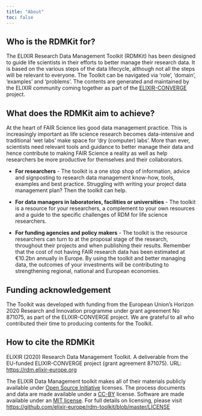```yaml
---
title: "About"
toc: false
---
```


## Who is the RDMKit for?
The ELIXIR Research Data Management Toolkit (RDMKit) has been designed to guide life scientists in their efforts to better manage their research data. It is based on the various steps of the data lifecycle, although not all the steps will be relevant to everyone. The Toolkit can be navigated via ‘role’, ‘domain’, ‘examples’ and ‘problems’. The contents are generated and maintained by the ELIXIR community coming together as part of the [ELIXIR-CONVERGE](https://elixir-europe.org/about-us/how-funded/eu-projects/converge) project.

## What does the RDMKit aim to achieve?
At the heart of FAIR Science lies good data management practice. This is increasingly important as life science research becomes data-intensive and traditional ‘wet labs’ make space for ‘dry (computer) labs’. More than ever, scientists need relevant tools and guidance to better manage their data and hence contribute to making FAIR Science a reality as well as help researchers be more productive for themselves and their collaborators.

- **For researchers** - The toolkit is a one stop shop of information, advice and signposting to research data management know-how, tools, examples and best practice. Struggling with writing your project data management plan? Then the toolkit can help.

- **For data managers in laboratories, facilities or universities** - The toolkit is a resource for your researchers, a complement to your own resources and a guide to the specific challenges of RDM for life science researchers. 

- **For funding agencies and policy makers** - The toolkit is the resource researchers can turn to at the proposal stage of the research, throughout their projects and when publishing their results.  Remember that the cost of not having FAIR research data has been estimated at €10.2bn annually in Europe. By using the toolkit and better managing  data, the outcomes of your investments will be contributing to strengthening regional, national and European economies.

## Funding acknowledgement
The Toolkit was developed with funding from the European Union’s Horizon 2020 Research and Innovation programme under grant agreement No 871075, as part of the ELIXIR-CONVERGE project. We are grateful to all who contributed their time to producing contents for the Toolkit. 

## How to cite the RDMKit
ELIXIR (2020) Research Data Management Toolkit. A deliverable from the EU-funded ELIXIR-CONVERGE project (grant agreement 871075). URL: https://rdm.elixir-europe.org

The ELIXIR Data Management toolkit makes all of their materials publicly available under [Open Source Initiative](https://opensource.org/licenses) licenses.
The process documents and data are made available under a [CC-BY](https://creativecommons.org/licenses/by/4.0/) license.
Software are made available under an [MIT license](https://opensource.org/licenses/mit-license.html).
For full details on licensing, please visit https://github.com/elixir-europe/rdm-toolkit/blob/master/LICENSE
